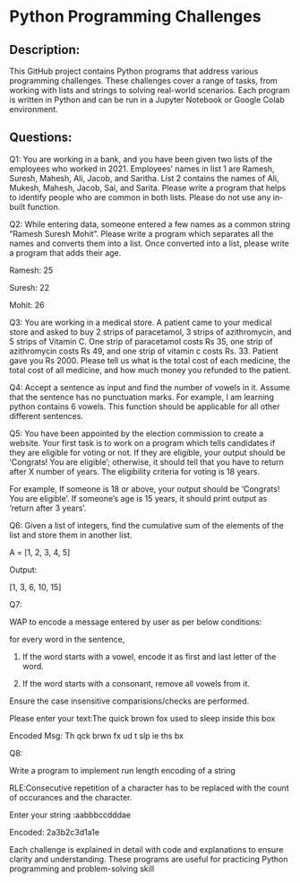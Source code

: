 # Python Programming Challenges

## Description:
This GitHub project contains Python programs that address various programming challenges. These challenges cover a range of tasks, from working with lists and strings to solving real-world scenarios. Each program is written in Python and can be run in a Jupyter Notebook or Google Colab environment.

## Questions:

Q1: You are working in a bank, and you have been given two lists of the employees who worked in 2021. Employees’ names in list 1 are Ramesh, Suresh, Mahesh, Ali, Jacob, and Saritha. List 2 contains the names of Ali, Mukesh, Mahesh, Jacob, Sai, and Sarita. Please write a program that helps to identify people who are common in both lists. Please do not use any in-built function. 


Q2: While entering data, someone entered a few names as a common string “Ramesh Suresh Mohit”. Please write a program which separates all the names and converts them into a list. Once converted into a list, please write a program that adds their age. 


Ramesh:  25

Suresh: 22

Mohit: 26


Q3: You are working in a medical store. A patient came to your medical store and asked to buy 2 strips of paracetamol, 3 strips of azithromycin, and 5 strips of Vitamin C. One strip of paracetamol costs Rs 35, one strip of azithromycin costs Rs 49, and one strip of vitamin c costs Rs. 33. Patient gave you Rs 2000. Please tell us what is the total cost of each medicine, the total cost of all medicine, and how much money you refunded to the patient.  


Q4: Accept a sentence as input and find the number of vowels in it. Assume that the sentence has no punctuation marks. For example, I am learning python contains 6 vowels. This function should be applicable for all other different sentences.


Q5: You have been appointed by the election commission to create a website. Your first task is to work on a program which tells candidates if they are eligible for voting or not. If they are eligible, your output should be ‘Congrats! You are eligible’; otherwise, it should tell that you have to return after X number of years. The eligibility criteria for voting is 18 years. 


For example, If someone is 18 or above, your output should be ‘Congrats! You are eligible’. If someone’s age is 15 years, it should print output as ‘return after 3 years’.   


Q6: Given a list of integers, find the cumulative sum of the elements of the list and store them in another list.

A = [1, 2, 3, 4, 5]

Output: 

[1, 3, 6, 10, 15]

Q7:

WAP to encode a message entered by user as per below conditions:

for every word in the sentence, 

1. If the word starts with a vowel, encode it as first and last letter of the word.

2. If the word starts with a consonant, remove all vowels from it.

Ensure the case insensitive comparisions/checks are performed.

Please enter your text:The quick brown fox used to sleep inside this box

Encoded Msg: Th qck brwn fx ud t slp ie ths bx



Q8:

Write a program to implement run length encoding of a string

RLE:Consecutive repetition of a character has to be replaced with the count of occurances and the character.

Enter your string :aabbbccdddae

Encoded: 2a3b2c3d1a1e

Each challenge is explained in detail with code and explanations to ensure clarity and understanding. These programs are useful for practicing Python programming and problem-solving skill

